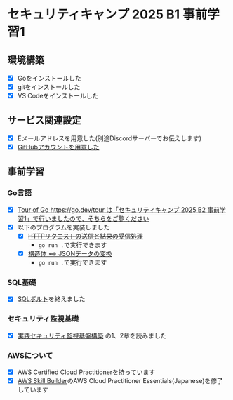 # セキュリティキャンプ 2025 B1 事前学習1

## 環境構築

- [x] Goをインストールした
- [x] gitをインストールした
- [x] VS Codeをインストールした

## サービス関連設定

- [x] Eメールアドレスを用意した(別途Discordサーバーでお伝えします)
- [x] [GitHubアカウントを用意した](https://github.com/PenguinCabinet)

## 事前学習

### Go言語

- [x] [Tour of Go https://go.dev/tour は「セキュリティキャンプ 2025 B2 事前学習1」で行いましたので、そちらをご覧ください](https://github.com/PenguinCabinet/SecCamp2025-B2-Pre-learning-1/tree/main/3.Golang/Tour)
- [x] 以下のプログラムを実装しました
  - [x] ~~[HTTPリクエストの送信と結果の受信処理](http)~~
    - `go run .`で実行できます
  - [x] [構造体 ⇔ JSONデータの変換](json-struct)
    - `go run .`で実行できます

### SQL基礎

- [x] [SQLボルト](https://sqlbolt.com/)を終えました

### セキュリティ監視基礎

- [x] [実践セキュリティ監視基盤構築](https://zenn.dev/mizutani/books/secmon-platform) の1、2章を読みました

### AWSについて

- [x] AWS Certified Cloud Practitionerを持っています
- [x] [AWS Skill Builder](https://skillbuilder.aws)のAWS Cloud Practitioner Essentials(Japanese)を修了しています